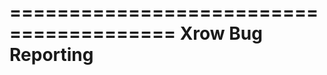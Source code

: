 ========================================
        Xrow Bug Reporting
========================================
